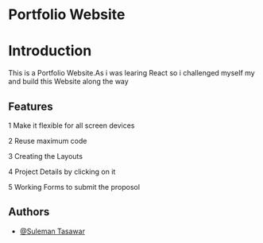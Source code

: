 # Portfolio Website
# Introduction

This is a Portfolio Website.As i was learing React so i challenged myself my and build this Website along the way

## Features
1 Make it flexible for all screen devices

2 Reuse maximum code

3 Creating the Layouts

4 Project Details by clicking on it

5 Working Forms to submit the proposol



## Authors

- [@Suleman Tasawar](https://www.github.com/suleman-tasawar)
